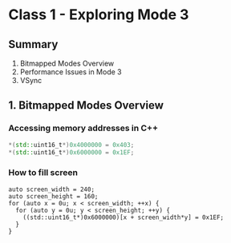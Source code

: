 # Class 1 - Exploring Mode 3

## Summary

1. Bitmapped Modes Overview
2. Performance Issues in Mode 3
3. VSync

## 1. Bitmapped Modes Overview

### Accessing memory addresses in C++

```C++
*(std::uint16_t*)0x4000000 = 0x403;
*(std::uint16_t*)0x6000000 = 0x1EF;
```

### How to fill screen

```
auto screen_width = 240;
auto screen_height = 160;
for (auto x = 0u; x < screen_width; ++x) {
  for (auto y = 0u; y < screen_height; ++y) {
    ((std::uint16_t*)0x6000000)[x + screen_width*y] = 0x1EF;
  }
}
```


